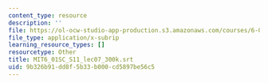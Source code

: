 ```yaml
---
content_type: resource
description: ''
file: https://ol-ocw-studio-app-production.s3.amazonaws.com/courses/6-01sc-introduction-to-electrical-engineering-and-computer-science-i-spring-2011/9b326b91dd8f5b33b000cd5897be56c5_MIT6_01SC_S11_lec07_300k.vtt
file_type: application/x-subrip
learning_resource_types: []
resourcetype: Other
title: MIT6_01SC_S11_lec07_300k.srt
uid: 9b326b91-dd8f-5b33-b000-cd5897be56c5
---
```

